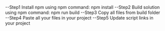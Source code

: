 ﻿--Step1
Install npm using npm command: npm install
--Step2
Build solution using npm command: npm run build
--Step3
Copy all files from build folder
--Step4
Paste all your files in your project
--Step5
Update script links in your project